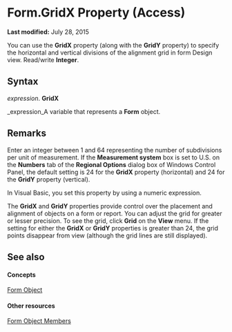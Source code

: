 
# Form.GridX Property (Access)

 **Last modified:** July 28, 2015

You can use the  **GridX** property (along with the **GridY** property) to specify the horizontal and vertical divisions of the alignment grid in form Design view. Read/write **Integer**.

## Syntax

 _expression_. **GridX**

 _expression_A variable that represents a  **Form** object.


## Remarks

Enter an integer between 1 and 64 representing the number of subdivisions per unit of measurement. If the  **Measurement system** box is set to U.S. on the **Numbers** tab of the **Regional Options** dialog box of Windows Control Panel, the default setting is 24 for the **GridX** property (horizontal) and 24 for the **GridY** property (vertical).

In Visual Basic, you set this property by using a numeric expression.

The  **GridX** and **GridY** properties provide control over the placement and alignment of objects on a form or report. You can adjust the grid for greater or lesser precision. To see the grid, click **Grid** on the **View** menu. If the setting for either the **GridX** or **GridY** properties is greater than 24, the grid points disappear from view (although the grid lines are still displayed).


## See also


#### Concepts


 [Form Object](72ef9219-142b-b690-b696-3eba9a5d4522.md)
#### Other resources


 [Form Object Members](e1976b58-28ca-8f76-cdf3-6732cb06ce6c.md)
